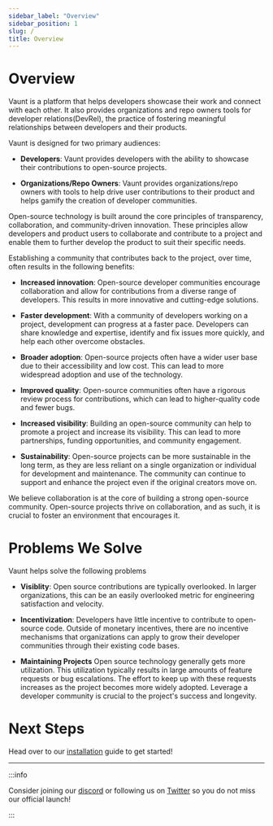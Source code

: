 ```yaml
---
sidebar_label: "Overview"
sidebar_position: 1
slug: /
title: Overview
---
```


# Overview

Vaunt is a platform that helps developers showcase their work and connect with each other. It also provides organizations and repo owners tools for developer relations(DevRel), the practice of fostering meaningful relationships between developers and their products.

Vaunt is designed for two primary audiences:

* **Developers**: Vaunt provides developers with the ability to showcase their contributions to open-source projects.

* **Organizations/Repo Owners**: Vaunt provides organizations/repo owners with tools to help drive user contributions to their product and helps gamify the creation of developer communities.

Open-source technology is built around the core principles of transparency, collaboration, and community-driven innovation. These principles allow developers and product users to collaborate and contribute to a project and enable them to further develop the product to suit their specific needs.

Establishing a community that contributes back to the project, over time, often results in the following benefits:

* **Increased innovation**: Open-source developer communities encourage collaboration and allow for contributions from a diverse range of developers. This results in more innovative and cutting-edge solutions.

* **Faster development**: With a community of developers working on a project, development can progress at a faster pace. Developers can share knowledge and expertise, identify and fix issues more quickly, and help each other overcome obstacles.

* **Broader adoption**: Open-source projects often have a wider user base due to their accessibility and low cost. This can lead to more widespread adoption and use of the technology.

* **Improved quality**: Open-source communities often have a rigorous review process for contributions, which can lead to higher-quality code and fewer bugs.

* **Increased visibility**: Building an open-source community can help to promote a project and increase its visibility. This can lead to more partnerships, funding opportunities, and community engagement.

* **Sustainability**: Open-source projects can be more sustainable in the long term, as they are less reliant on a single organization or individual for development and maintenance. The community can continue to support and enhance the project even if the original creators move on.

We believe collaboration is at the core of building a strong open-source community. Open-source projects thrive on collaboration, and as such, it is crucial to foster an environment that encourages it.

# Problems We Solve 
Vaunt helps solve the following problems

* **Visiblity**: Open source contributions are typically overlooked. In larger organizations, this can be an easily overlooked metric for engineering satisfaction and velocity.

* **Incentivization**: Developers have little incentive to contribute to open-source code. Outside of monetary incentives, there are no incentive mechanisms that organizations can apply to grow their developer communities through their existing code bases.

* **Maintaining Projects** Open source technology generally gets more utilization. This utilization typically results in large amounts of feature requests or bug escalations. The effort to keep up with these requests increases as the project becomes more widely adopted. Leverage a developer community is crucial to the project's success and longevity.

# Next Steps 

Head over to our [installation](installation.md) guide to get started!
___

:::info

Consider joining our [discord](https://discord.gg/mn29Xkvry2) or following us on [Twitter](https://twitter.com/VauntDev)
so you do not miss our official launch!

:::
